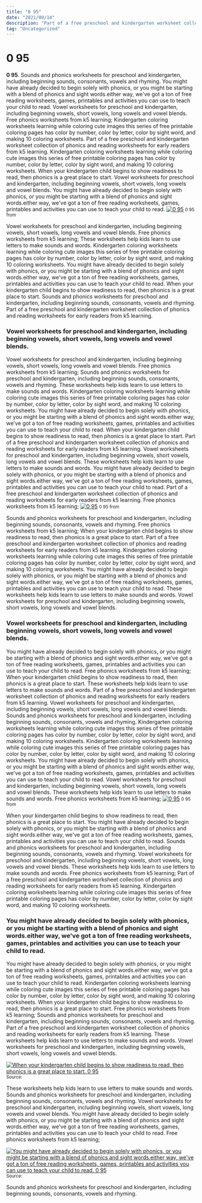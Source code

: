 ```yaml
---
title: "0 95"
date: "2021/09/14"
description: "Part of a free preschool and kindergarten worksheet collection of phonics and reading worksheets for early readers from k5 learning."
tag: "Uncategorized"
---
```


# 0 95
**0 95**. Sounds and phonics worksheets for preschool and kindergarten, including beginning sounds, consonants, vowels and rhyming. You might have already decided to begin solely with phonics, or you might be starting with a blend of phonics and sight words.either way, we&#039;ve got a ton of free reading worksheets, games, printables and activities you can use to teach your child to read. Vowel worksheets for preschool and kindergarten, including beginning vowels, short vowels, long vowels and vowel blends. Free phonics worksheets from k5 learning; Kindergarten coloring worksheets learning while coloring cute images this series of free printable coloring pages has color by number, color by letter, color by sight word, and making 10 coloring worksheets.
Part of a free preschool and kindergarten worksheet collection of phonics and reading worksheets for early readers from k5 learning. Kindergarten coloring worksheets learning while coloring cute images this series of free printable coloring pages has color by number, color by letter, color by sight word, and making 10 coloring worksheets. When your kindergarten child begins to show readiness to read, then phonics is a great place to start. Vowel worksheets for preschool and kindergarten, including beginning vowels, short vowels, long vowels and vowel blends. You might have already decided to begin solely with phonics, or you might be starting with a blend of phonics and sight words.either way, we&#039;ve got a ton of free reading worksheets, games, printables and activities you can use to teach your child to read.
[![0 95](254401463 "0 95")](254401463)
<small>0 95 from </small>

Vowel worksheets for preschool and kindergarten, including beginning vowels, short vowels, long vowels and vowel blends. Free phonics worksheets from k5 learning; These worksheets help kids learn to use letters to make sounds and words. Kindergarten coloring worksheets learning while coloring cute images this series of free printable coloring pages has color by number, color by letter, color by sight word, and making 10 coloring worksheets. You might have already decided to begin solely with phonics, or you might be starting with a blend of phonics and sight words.either way, we&#039;ve got a ton of free reading worksheets, games, printables and activities you can use to teach your child to read. When your kindergarten child begins to show readiness to read, then phonics is a great place to start. Sounds and phonics worksheets for preschool and kindergarten, including beginning sounds, consonants, vowels and rhyming. Part of a free preschool and kindergarten worksheet collection of phonics and reading worksheets for early readers from k5 learning.

### Vowel worksheets for preschool and kindergarten, including beginning vowels, short vowels, long vowels and vowel blends.
Vowel worksheets for preschool and kindergarten, including beginning vowels, short vowels, long vowels and vowel blends. Free phonics worksheets from k5 learning; Sounds and phonics worksheets for preschool and kindergarten, including beginning sounds, consonants, vowels and rhyming. These worksheets help kids learn to use letters to make sounds and words. Kindergarten coloring worksheets learning while coloring cute images this series of free printable coloring pages has color by number, color by letter, color by sight word, and making 10 coloring worksheets. You might have already decided to begin solely with phonics, or you might be starting with a blend of phonics and sight words.either way, we&#039;ve got a ton of free reading worksheets, games, printables and activities you can use to teach your child to read. When your kindergarten child begins to show readiness to read, then phonics is a great place to start. Part of a free preschool and kindergarten worksheet collection of phonics and reading worksheets for early readers from k5 learning.
Vowel worksheets for preschool and kindergarten, including beginning vowels, short vowels, long vowels and vowel blends. These worksheets help kids learn to use letters to make sounds and words. You might have already decided to begin solely with phonics, or you might be starting with a blend of phonics and sight words.either way, we&#039;ve got a ton of free reading worksheets, games, printables and activities you can use to teach your child to read. Part of a free preschool and kindergarten worksheet collection of phonics and reading worksheets for early readers from k5 learning. Free phonics worksheets from k5 learning;
[![0 95](254401463 "0 95")](254401463)
<small>0 95 from </small>

Sounds and phonics worksheets for preschool and kindergarten, including beginning sounds, consonants, vowels and rhyming. Free phonics worksheets from k5 learning; When your kindergarten child begins to show readiness to read, then phonics is a great place to start. Part of a free preschool and kindergarten worksheet collection of phonics and reading worksheets for early readers from k5 learning. Kindergarten coloring worksheets learning while coloring cute images this series of free printable coloring pages has color by number, color by letter, color by sight word, and making 10 coloring worksheets. You might have already decided to begin solely with phonics, or you might be starting with a blend of phonics and sight words.either way, we&#039;ve got a ton of free reading worksheets, games, printables and activities you can use to teach your child to read. These worksheets help kids learn to use letters to make sounds and words. Vowel worksheets for preschool and kindergarten, including beginning vowels, short vowels, long vowels and vowel blends.

### Vowel worksheets for preschool and kindergarten, including beginning vowels, short vowels, long vowels and vowel blends.
You might have already decided to begin solely with phonics, or you might be starting with a blend of phonics and sight words.either way, we&#039;ve got a ton of free reading worksheets, games, printables and activities you can use to teach your child to read. Free phonics worksheets from k5 learning; When your kindergarten child begins to show readiness to read, then phonics is a great place to start. These worksheets help kids learn to use letters to make sounds and words. Part of a free preschool and kindergarten worksheet collection of phonics and reading worksheets for early readers from k5 learning. Vowel worksheets for preschool and kindergarten, including beginning vowels, short vowels, long vowels and vowel blends. Sounds and phonics worksheets for preschool and kindergarten, including beginning sounds, consonants, vowels and rhyming. Kindergarten coloring worksheets learning while coloring cute images this series of free printable coloring pages has color by number, color by letter, color by sight word, and making 10 coloring worksheets.
Kindergarten coloring worksheets learning while coloring cute images this series of free printable coloring pages has color by number, color by letter, color by sight word, and making 10 coloring worksheets. You might have already decided to begin solely with phonics, or you might be starting with a blend of phonics and sight words.either way, we&#039;ve got a ton of free reading worksheets, games, printables and activities you can use to teach your child to read. Vowel worksheets for preschool and kindergarten, including beginning vowels, short vowels, long vowels and vowel blends. These worksheets help kids learn to use letters to make sounds and words. Free phonics worksheets from k5 learning;
[![0 95](254401463 "0 95")](254401463)
<small>0 95 from </small>

When your kindergarten child begins to show readiness to read, then phonics is a great place to start. You might have already decided to begin solely with phonics, or you might be starting with a blend of phonics and sight words.either way, we&#039;ve got a ton of free reading worksheets, games, printables and activities you can use to teach your child to read. Sounds and phonics worksheets for preschool and kindergarten, including beginning sounds, consonants, vowels and rhyming. Vowel worksheets for preschool and kindergarten, including beginning vowels, short vowels, long vowels and vowel blends. These worksheets help kids learn to use letters to make sounds and words. Free phonics worksheets from k5 learning; Part of a free preschool and kindergarten worksheet collection of phonics and reading worksheets for early readers from k5 learning. Kindergarten coloring worksheets learning while coloring cute images this series of free printable coloring pages has color by number, color by letter, color by sight word, and making 10 coloring worksheets.

### You might have already decided to begin solely with phonics, or you might be starting with a blend of phonics and sight words.either way, we&#039;ve got a ton of free reading worksheets, games, printables and activities you can use to teach your child to read.
You might have already decided to begin solely with phonics, or you might be starting with a blend of phonics and sight words.either way, we&#039;ve got a ton of free reading worksheets, games, printables and activities you can use to teach your child to read. Kindergarten coloring worksheets learning while coloring cute images this series of free printable coloring pages has color by number, color by letter, color by sight word, and making 10 coloring worksheets. When your kindergarten child begins to show readiness to read, then phonics is a great place to start. Free phonics worksheets from k5 learning; Sounds and phonics worksheets for preschool and kindergarten, including beginning sounds, consonants, vowels and rhyming. Part of a free preschool and kindergarten worksheet collection of phonics and reading worksheets for early readers from k5 learning. These worksheets help kids learn to use letters to make sounds and words. Vowel worksheets for preschool and kindergarten, including beginning vowels, short vowels, long vowels and vowel blends.


[![When your kindergarten child begins to show readiness to read, then phonics is a great place to start. 0 95](1 "0 95")](254401463)
<small>Source: </small>

These worksheets help kids learn to use letters to make sounds and words. Sounds and phonics worksheets for preschool and kindergarten, including beginning sounds, consonants, vowels and rhyming. Vowel worksheets for preschool and kindergarten, including beginning vowels, short vowels, long vowels and vowel blends. You might have already decided to begin solely with phonics, or you might be starting with a blend of phonics and sight words.either way, we&#039;ve got a ton of free reading worksheets, games, printables and activities you can use to teach your child to read. Free phonics worksheets from k5 learning;

[![You might have already decided to begin solely with phonics, or you might be starting with a blend of phonics and sight words.either way, we&#039;ve got a ton of free reading worksheets, games, printables and activities you can use to teach your child to read. 0 95](1 "0 95")](254401463)
<small>Source: </small>

Sounds and phonics worksheets for preschool and kindergarten, including beginning sounds, consonants, vowels and rhyming.
